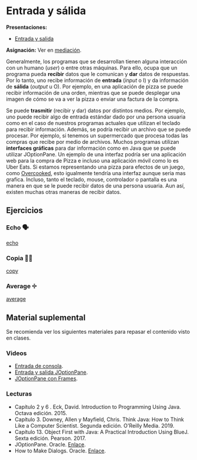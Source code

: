 # Entrada y sálida

**Presentaciones:**

- [Entrada y salida](https://github.com/sivanahamer/programacion-1/blob/main/03-Entrada_salida/pres/05-IO.pdf)

**Asignación:** Ver en [mediación](https://mv1.mediacionvirtual.ucr.ac.cr/mod/assign/view.php?id=1768907).

Generalmente, los programas que se desarrollan tienen alguna interacción con un humano (*user*) o entre otras máquinas. Para ello, ocupa que un programa pueda **recibir** datos que le comunican y **dar** datos de respuestas. Por lo tanto, uno recibe información de **entrada** (*input* o I) y da información de **sálida** (*output* u O). Por ejemplo, en una aplicación de pizza se puede recibir información de una orden, mientras que se puede desplegar una imagen de cómo se va a ver la pizza o enviar una factura de la compra.

Se puede **trasmitir** (recibir y dar) datos por distintos medios. Por ejemplo, uno puede recibir algo de entrada estándar dado por una persona usuaria como en el caso de nuestros programas actuales que utilizan el teclado para recibir información. Además, se podría recibir un archivo que se puede procesar. Por ejemplo, si tenemos un supermercado que procesa todas las compras que recibe por medio de archivos. Muchos programas utilizan **interfaces gráficas** para dar información como en Java que se puede utilizar JOptionPane. Un ejemplo de una interfaz podría ser una aplicación web para la compra de Pizza e incluso una aplicación móvil como lo es Uber Eats. Si estamos representando una pizza para efectos de un juego, como [Overcooked](https://www.team17.com/games/overcooked/), esto igualmente tendría una interfaz aunque seria mas grafica. Incluso, tanto el teclado, mouse, controlador o pantalla es una manera en que se le puede recibir datos de una persona usuaria. Aun así, existen muchas otras maneras de recibir datos.

## Ejercicios

### Echo 🗣️

[echo](https://raw.githubusercontent.com/sivanahamer/programacion-1/main/03-Entrada_salida/src/echo/Main.java ':include :type=code text')

### Copia 🐖🐖

[copy](https://raw.githubusercontent.com/sivanahamer/programacion-1/main/03-Entrada_salida/src/copy/Main.java ':include :type=code text')

### Average ➗

[average](https://raw.githubusercontent.com/sivanahamer/programacion-1/main/03-Entrada_salida/src/average_csv/Main.java ':include :type=code text')

## Material suplemental

Se recomienda ver los siguientes materiales para repasar el contenido visto en clases.

### Videos

- [Entrada de consola](https://youtu.be/5DdacOkrTgo).
- [Entrada y salida JOptionPane](https://youtu.be/VFAG5uedkm4).
- [JOptionPane con Frames](https://youtu.be/GLUA5maVxoY).

### Lecturas

- Capítulo 2 y 6 . Eck, David. Introduction to Programming Using Java. Octava edición. 2015.
- Capítulo 3. Downey, Allen y Mayfield, Chris. Think Java: How to Think Like a Computer Scientist. Segunda edición. O'Reilly Media. 2019.
- Capítulo 13. Object First with Java: A Practical Introduction Using BlueJ. Sexta edición. Pearson. 2017.
- JOptionPane. Oracle. [Enlace](https://docs.oracle.com/javase/7/docs/api/javax/swing/JOptionPane.html).
- How to Make Dialogs. Oracle. [Enlace](https://docs.oracle.com/javase/tutorial/uiswing/components/dialog.html).
